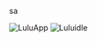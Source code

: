 sa

![LuluApp](https://github.com/luluwux/Lulu-VSC/assets/87658293/f0fb7e01-3452-4f6b-b06d-cb2dfa22d04c)
![Luluidle](https://github.com/luluwux/Lulu-VSC/assets/87658293/e7703e0f-32e5-4a9c-8263-dce871ec9683)
